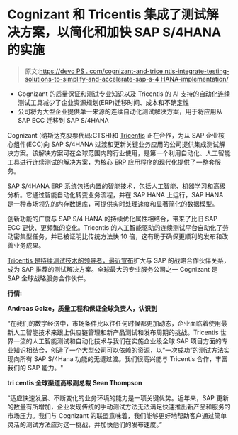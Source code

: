 # Cognizant 和 Tricentis 集成了测试解决方案，以简化和加快 SAP S/4HANA 的实施

> 原文:[https://devo PS . com/cognizant-and-trice ntis-integrate-testing-solutions-to-simplify-and-accelerate-sap-s-4 HANA-implementation/](https://devops.com/cognizant-and-tricentis-integrate-testing-solutions-to-simplify-and-accelerate-sap-s-4hana-implementation/)

*   Cognizant 的质量保证和测试专业知识以及 Tricentis 的 AI 支持的自动化连续测试工具减少了企业资源规划(ERP)迁移时间、成本和不确定性
*   公司将为大型企业提供单一来源的连续自动化测试解决方案，用于将应用从 SAP ECC 迁移到 SAP S/4HANA

Cognizant (纳斯达克股票代码:CTSH)和 [Tricentis](http://www.tricentis.com/) 正在合作，为从 SAP 企业核心组件(ECC)向 SAP S/4HANA 过渡和更新关键业务应用的公司提供集成测试解决方案。该解决方案可在全球范围内跨行业使用，是第一个利用自动化、人工智能工具进行连续测试的解决方案，为核心 ERP 应用程序的现代化提供了一整套服务。

SAP S/4HANA ERP 系统包括内置的智能技术，包括人工智能、机器学习和高级分析。它通过智能自动化转变业务流程，并在 SAP HANA 上运行，SAP HANA 是一种市场领先的内存数据库，可提供实时处理速度和显著简化的数据模型。

创新功能的广度与 SAP S/4 HANA 的持续优化属性相结合，带来了比旧 SAP ECC 更快、更频繁的变化。Tricentis 的人工智能驱动的连续测试平台自动化了劳动密集型任务，并已被证明比传统方法快 10 倍，这有助于确保更顺利的发布和改善业务成果。

[Tricentis 是持续测试技术的领导者，最近宣布](https://www.tricentis.com/news/sap-partnership)扩大与 SAP 的战略合作伙伴关系，成为 SAP 推荐的测试解决方案。全球最大的专业服务公司之一 Cognizant 是 SAP 全球战略服务合作伙伴。

**行情:**

**Andreas Golze，质量工程和保证全球负责人，认识到**

“在我们的数字经济中，市场条件比以往任何时候都更加动态，企业面临着使用最新人工智能技术来跟上供应链管理和新产品测试和发布周期的挑战。Tricentis 世界一流的人工智能测试和自动化技术与我们在实施企业级全球 SAP 项目方面的专业知识相结合，创造了一个大型公司可以依赖的资源，以“一次成功”的测试方法实现向所有 SAP S/4Hana 功能的无缝过渡。我们很高兴能与 Tricentis 合作，丰富我们的 SAP 能力。"

**tri centis 全球渠道高级副总裁 Sean Thompson**

“适应快速发展、不断变化的业务环境的能力是一项关键优势。近年来，SAP 更新的数量有所增加，企业发现传统的手动测试方法无法满足快速推出新产品和服务的市场压力。我们与 Cognizant 的联盟意味着，我们能够更好地帮助客户通过简单灵活的测试方法应对这一挑战，并加快他们的发布速度。”